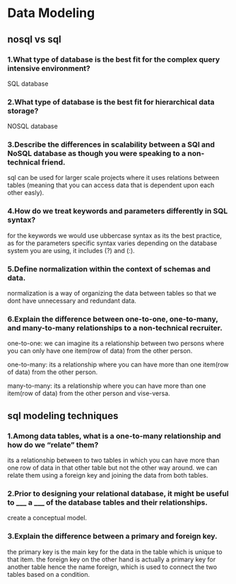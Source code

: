 # Data Modeling

## nosql vs sql

### 1.What type of database is the best fit for the complex query intensive environment?

SQL database

### 2.What type of database is the best fit for hierarchical data storage?

NOSQL database

### 3.Describe the differences in scalability between a SQl and NoSQL database as though you were speaking to a non-technical friend.

sql can be used for larger scale projects where it uses relations between tables (meaning that you can access data that is dependent upon each other easly).

### 4.How do we treat keywords and parameters differently in SQL syntax?

for the keywords we would use ubbercase syntax as its the best practice, as for the parameters specific syntax varies depending on the database system you are using, it includes (?) and (:).

### 5.Define normalization within the context of schemas and data.

normalization is a way of organizing the data between tables so that we dont have unnecessary and redundant data.

### 6.Explain the difference between one-to-one, one-to-many, and many-to-many relationships to a non-technical recruiter.

one-to-one: we can imagine its a relationship between two persons where you can only have one item(row of data) from the other person.

one-to-many: its a relationship where you can have more than one item(row of data) from the other person.

many-to-many: its a relationship where you can have more than one item(row of data) from the other person and vise-versa.

## sql modeling techniques

### 1.Among data tables, what is a one-to-many relationship and how do we “relate” them?

its a relationship between to two tables in which you can have more than one row of data in that other table but not the other way around.
we can relate them using a foreign key and joining the data from both tables.

### 2.Prior to designing your relational database, it might be useful to ___ a ___ of the database tables and their relationships.

create a conceptual model.

### 3.Explain the difference between a primary and foreign key.

the primary key is the main key for the data in the table which is unique to that item. the foreign key on the other hand is actually a primary key for another table hence the name foreign, which is used to connect the two tables based on a condition.